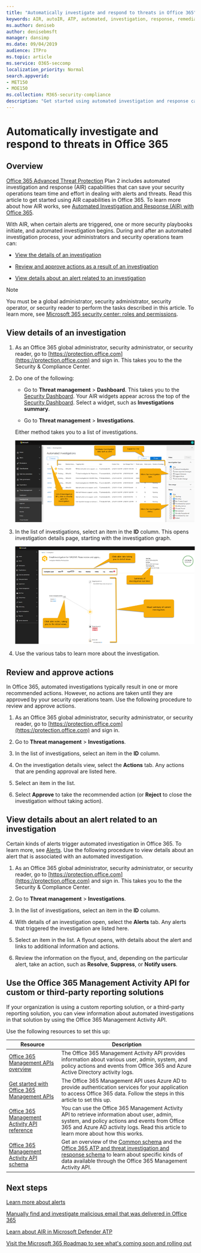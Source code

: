 ```yaml
---
title: "Automatically investigate and respond to threats in Office 365"
keywords: AIR, autoIR, ATP, automated, investigation, response, remediation, threats, advanced, threat, protection
ms.author: deniseb
author: denisebmsft
manager: dansimp
ms.date: 09/04/2019
audience: ITPro
ms.topic: article
ms.service: O365-seccomp
localization_priority: Normal
search.appverid:
- MET150
- MOE150
ms.collection: M365-security-compliance
description: "Get started using automated investigation and response capabilities in Office 365 Advanced Threat Protection Plan 2."
---
```


# Automatically investigate and respond to threats in Office 365

## Overview

[Office 365 Advanced Threat Protection](office-365-atp.md) Plan 2 includes automated investigation and response (AIR) capabilities that can save your security operations team time and effort in dealing with alerts and threats. Read this article to get started using AIR capabilities in Office 365. To learn more about how AIR works, see [Automated Investigation and Response (AIR) with Office 365](automated-investigation-response-office.md).

With AIR, when certain alerts are triggered, one or more security playbooks initiate, and automated investigation begins. During and after an automated investigation process, your administrators and security operations team can:

- [View the details of an investigation](#view-details-of-an-investigation)

- [Review and approve actions as a result of an investigation](#review-and-approve-actions) 

- [View details about an alert related to an investigation](#view-details-about-an-alert-related-to-an-investigation)

> [!NOTE]
> You must be a global administrator, security administrator, security operator, or security reader to perform the tasks described in this article. To learn more, see [Microsoft 365 security center: roles and permissions](https://docs.microsoft.com/office365/securitycompliance/microsoft-security-and-compliance#required-licenses-and-permissions).

## View details of an investigation

1. As an Office 365 global administrator, security administrator, or security reader, go to [https://protection.office.com](https://protection.office.com) and sign in. This takes you to the the Security & Compliance Center.

2. Do one of the following:

    - Go to **Threat management** > **Dashboard**. This takes you to the [Security Dashboard](security-dashboard.md). Your AIR widgets appear across the top of the [Security Dashboard](security-dashboard.md). Select a widget, such as **Investigations summary**.

    - Go to **Threat management** > **Investigations**. 

    Either method takes you to a list of investigations.

    ![Main investigation page for AIR](media/air-maininvestigationpage.png) 

3. In the list of investigations, select an item in the **ID** column. This opens investigation details page, starting with the investigation graph.

    ![AIR investigation graph page](media/air-investigationgraphpage.png)

4. Use the various tabs to learn more about the investigation.

## Review and approve actions

In Office 365, automated investigations typically result in one or more recommended actions. However, no actions are taken until they are approved by your security operations team. Use the following procedure to review and approve actions.

1. As an Office 365 global administrator, security administrator, or security reader, go to [https://protection.office.com](https://protection.office.com) and sign in. 

2. Go to **Threat management** > **Investigations**.

3. In the list of investigations, select an item in the **ID** column. 

3. On the investigation details view, select the **Actions** tab. Any actions that are pending approval are listed here.

4. Select an item in the list.

5. Select **Approve** to take the recommended action (or **Reject** to close the investigation without taking action).

## View details about an alert related to an investigation

Certain kinds of alerts trigger automated investigation in Office 365. To learn more, see [Alerts](automated-investigation-response-office.md#alerts). Use the following procedure to view details about an alert that is associated with an automated investigation.

1. As an Office 365 global administrator, security administrator, or security reader, go to [https://protection.office.com](https://protection.office.com) and sign in. This takes you to the the Security & Compliance Center.

2. Go to **Threat management** > **Investigations**.

3. In the list of investigations, select an item in the **ID** column. 

4. With details of an investigation open, select the **Alerts** tab. Any alerts that triggered the investigation are listed here.

5. Select an item in the list. A flyout opens, with details about the alert and links to additional information and actions.

6. Review the information on the flyout, and, depending on the particular alert, take an action, such as **Resolve**, **Suppress**, or **Notify users**. 

## Use the Office 365 Management Activity API for custom or third-party reporting solutions

If your organization is using a custom reporting solution, or a third-party reporting solution, you can view information about automated investigations in that solution by using the Office 365 Management Activity API.

Use the following resources to set this up:

|Resource  |Description  |
|---------|---------|
|[Office 365 Management APIs overview](https://docs.microsoft.com/office/office-365-management-api/office-365-management-apis-overview)     |The Office 365 Management Activity API provides information about various user, admin, system, and policy actions and events from Office 365 and Azure Active Directory activity logs.         |
|[Get started with Office 365 Management APIs](https://docs.microsoft.com/office/office-365-management-api/get-started-with-office-365-management-apis)     |The Office 365 Management API uses Azure AD to provide authentication services for your application to access Office 365 data. Follow the steps in this article to set this up.          |
|[Office 365 Management Activity API reference](https://docs.microsoft.com/office/office-365-management-api/office-365-management-activity-api-reference)     |You can use the Office 365 Management Activity API to retrieve information about user, admin, system, and policy actions and events from Office 365 and Azure AD activity logs. Read this article to learn more about how this works.        |
|[Office 365 Management Activity API schema](https://docs.microsoft.com/office/office-365-management-api/office-365-management-activity-api-schema)     |Get an overview of the [Common schema](https://docs.microsoft.com/office/office-365-management-api/office-365-management-activity-api-schema#common-schema) and the [Office 365 ATP and threat investigation and response schema](https://docs.microsoft.com/office/office-365-management-api/office-365-management-activity-api-schema#office-365-advanced-threat-protection-and-threat-investigation-and-response-schema) to learn about specific kinds of data available through the Office 365 Management Activity API.         |

## Next steps

[Learn more about alerts](alert-policies.md)

[Manually find and investigate malicious email that was delivered in Office 365](investigate-malicious-email-that-was-delivered.md)

[Learn about AIR in Microsoft Defender ATP](https://docs.microsoft.com/windows/security/threat-protection/microsoft-defender-atp/automated-investigations)

[Visit the Microsoft 365 Roadmap to see what's coming soon and rolling out](https://www.microsoft.com/microsoft-365/roadmap?filters=)